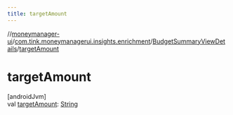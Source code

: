 ```yaml
---
title: targetAmount
---
```

//[moneymanager-ui](../../../index.html)/[com.tink.moneymanagerui.insights.enrichment](../index.html)/[BudgetSummaryViewDetails](index.html)/[targetAmount](target-amount.html)



# targetAmount



[androidJvm]\
val [targetAmount](target-amount.html): [String](https://kotlinlang.org/api/latest/jvm/stdlib/kotlin/-string/index.html)




